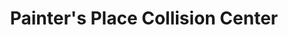 ---
title: "Painter's Place Collision Center"
url: /logansville/painters-place-collision-center/
shop: car repair
---